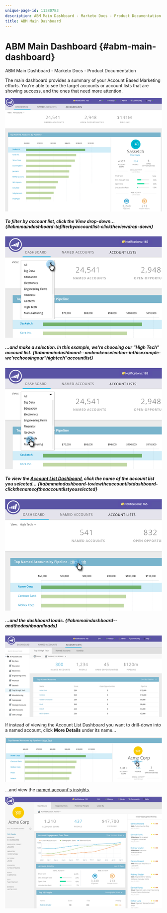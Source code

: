 ```yaml
---
unique-page-id: 11380783
description: ABM Main Dashboard - Marketo Docs - Product Documentation
title: ABM Main Dashboard
---
```


# ABM Main Dashboard {#abm-main-dashboard}

ABM Main Dashboard - Marketo Docs - Product Documentation

The main dashboard provides a summary of your Account Based Marketing efforts. You're able to see the target accounts or account lists that are showing success, and the ones that need more attention.

![](assets/one.png)

##### To filter by account list, click the View drop-down... {#abmmaindashboard-tofilterbyaccountlist-clicktheviewdrop-down}

![](assets/two.png)

##### ...and make a selection. In this example, we're choosing our "High Tech" account list. {#abmmaindashboard--andmakeaselection-inthisexample-we'rechoosingour"hightech"accountlist}

![](assets/three.png)

##### To view the [Account List Dashboard](http://docs.marketo.com/display/DOCS/Account+List+Insights#AccountListInsights-AccountListDashboard), click the name of the account list you selected... {#abmmaindashboard-toviewtheaccountlistdashboard-clickthenameoftheaccountlistyouselected}

![](assets/four.png)

##### ...and the dashboard loads. {#abmmaindashboard--andthedashboardloads}

![](assets/five.png)

If instead of viewing the Account List Dashboard you want to drill-down into a named account, click **More Details** under its name...

![](assets/six.png)

...and view the [named account's insights](http://docs.marketo.com/display/DOCS/Named+Account+Insights).

![](assets/seven.png)

